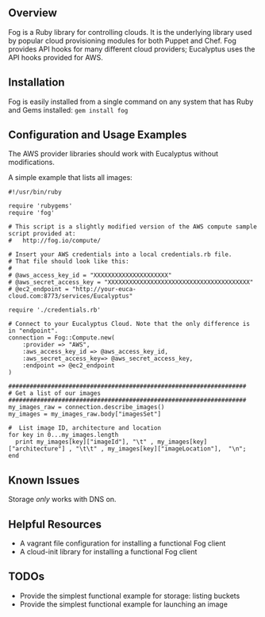 ## Overview

Fog is a Ruby library for controlling clouds. It is the underlying library used by popular cloud provisioning modules for both Puppet and Chef.  Fog provides API hooks for many different cloud providers; Eucalyptus uses the API hooks provided for AWS.

## Installation

Fog is easily installed from a single command on any system that has Ruby and Gems installed: 
`gem install fog `

## Configuration and Usage Examples

The AWS provider libraries should work with Eucalyptus without modifications.

A simple example that lists all images:

```
#!/usr/bin/ruby

require 'rubygems'
require 'fog'

# This script is a slightly modified version of the AWS compute sample script provided at:
#   http://fog.io/compute/

# Insert your AWS credentials into a local credentials.rb file. 
# That file should look like this:
#
# @aws_access_key_id = "XXXXXXXXXXXXXXXXXXXXX"
# @aws_secret_access_key = "XXXXXXXXXXXXXXXXXXXXXXXXXXXXXXXXXXXXXXXX"
# @ec2_endpoint = "http://your-euca-cloud.com:8773/services/Eucalyptus"

require './credentials.rb'

# Connect to your Eucalyptus Cloud. Note that the only difference is in "endpoint".
connection = Fog::Compute.new(
    :provider => "AWS",
    :aws_access_key_id => @aws_access_key_id,
    :aws_secret_access_key=> @aws_secret_access_key,
    :endpoint => @ec2_endpoint
)

###################################################################
# Get a list of our images
###################################################################
my_images_raw = connection.describe_images()
my_images = my_images_raw.body["imagesSet"]

#  List image ID, architecture and location
for key in 0...my_images.length
  print my_images[key]["imageId"], "\t" , my_images[key]["architecture"] , "\t\t" , my_images[key]["imageLocation"],  "\n";
end
``` 

## Known Issues

Storage *only* works with DNS on.

## Helpful Resources

* A vagrant file configuration for installing a functional Fog client
* A cloud-init library for installing a functional Fog client

## TODOs

* Provide the simplest functional example for storage: listing buckets
* Provide the simplest functional example for launching an image
